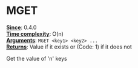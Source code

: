# MGET
<ins>**Since**</ins>: 0.4.0  
<ins>**Time complexity**</ins>: O(n)  
<ins>**Arguments**</ins>: `MGET <key1> <key2> ...`  
<ins>**Returns**</ins>: Value if it exists or (Code: 1) if it does not  

Get the value of 'n' keys
